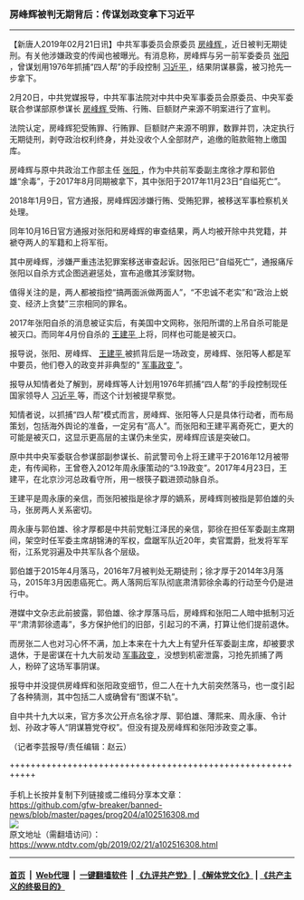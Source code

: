 ### 房峰辉被判无期背后：传谋划政变拿下习近平
------------------------

<div class="post_content">
 <p>
  【新唐人2019年02月21日讯】中共军事委员会原委员
  <a href="https://www.ntdtv.com/gb/房峰辉.htm">
   房峰辉
  </a>
  ，近日被判无期徒刑。有关他涉嫌政变的传闻也被曝光。有消息称，房峰辉与另一前军委委员
  <a href="https://www.ntdtv.com/gb/张阳.htm">
   张阳
  </a>
  ，曾谋划用1976年抓捕“四人帮”的手段控制
  <a href="https://www.ntdtv.com/gb/习近平.htm">
   习近平
  </a>
  ，结果阴谋暴露，被习抢先一步拿下。
 </p>
 <p>
  2月20日，中共党媒报导，中共军事法院对中共中央军事委员会原委员、中央军委联合参谋部原参谋长
  <a href="https://www.ntdtv.com/gb/房峰辉.htm">
   房峰辉
  </a>
  受贿、行贿、巨额财产来源不明案进行了宣判。
 </p>
 <p>
  法院认定，房峰辉犯受贿罪、行贿罪、巨额财产来源不明罪，数罪并罚，决定执行无期徒刑，剥夺政治权利终身，并处没收个人全部财产，追缴的赃款赃物上缴国库。
 </p>
 <p>
  房峰辉与原中共政治工作部主任
  <a href="https://www.ntdtv.com/gb/张阳.htm">
   张阳
  </a>
  ，作为中共前军委副主席徐才厚和郭伯雄“余毒”，于2017年8月同期被拿下，其中张阳于2017年11月23日“自缢死亡”。
 </p>
 <p>
  2018年1月9日，官方通报，房峰辉因涉嫌行贿、受贿犯罪，被移送军事检察机关处理。
 </p>
 <p>
  同年10月16日官方通报对张阳和房峰辉的审查结果，两人均被开除中共党籍，并褫夺两人的军籍和上将军衔。
 </p>
 <p>
  其中房峰辉，涉嫌严重违法犯罪案移送审查起诉。因张阳已“自缢死亡”，通报痛斥张阳以自杀方式企图逃避惩处，宣布追缴其涉案财物。
 </p>
 <p>
  值得关注的是，两人都被指控“搞两面派做两面人”，“不忠诚不老实”和“政治上蜕变、经济上贪婪”三宗相同的罪名。
 </p>
 <p>
  2017年张阳自杀的消息被证实后，有美国中文网称，张阳所谓的上吊自杀可能是被灭口。而同年4月份自杀的
  <a href="https://www.ntdtv.com/gb/王建平.htm">
   王建平
  </a>
  上将，同样也可能是被灭口。
 </p>
 <p>
  报导说，张阳、房峰辉、
  <a href="https://www.ntdtv.com/gb/王建平.htm">
   王建平
  </a>
  被抓背后是一场政变，房峰辉、张阳等人都是军中要员，他们卷入的政变并非典型的“
  <a href="https://www.ntdtv.com/gb/军事政变.htm">
   军事政变
  </a>
  ”。
 </p>
 <p>
  报导从知情者处了解到，房峰辉等人计划用1976年抓捕“四人帮”的手段控制现任国家领导人
  <a href="https://www.ntdtv.com/gb/习近平.htm">
   习近平
  </a>
  等，而这个计划被提早察觉。
 </p>
 <p>
  知情者说，以抓捕“四人帮”模式而言，房峰辉、张阳等人只是具体行动者，而布局策划，包括海外舆论的准备，一定另有“高人”。而张阳和王建平离奇死亡，更大的可能是被灭口，这显示更高层的主谋仍未坐实，房峰辉应该是突破口。
 </p>
 <p>
  原中共中央军委联合参谋部副参谋长、前武警司令上将王建平于2016年12月被带走，有传闻称，王曾卷入2012年周永康策动的“3.19政变”。2017年4月23日，王建平，在北京沙河总政看守所，用一根筷子戳进颈动脉自杀。
 </p>
 <p>
  王建平是周永康的亲信，而张阳被指是徐才厚的嫡系，房峰辉则被指是郭伯雄的头马，张房两人关系密切。
 </p>
 <p>
  周永康与郭伯雄、徐才厚都是中共前党魁江泽民的亲信，郭徐在担任军委副主席期间，架空时任军委主席胡锦涛的军权，盘踞军队近20年，卖官鬻爵，批发将军军衔，江系党羽遍及中共军队各个层级。
 </p>
 <p>
  郭伯雄于2015年4月落马，2016年7月被判处无期徒刑；徐才厚于2014年3月落马，2015年3月因患癌死亡。两人落网后军队彻底肃清郭徐余毒的行动至今仍是进行中。
 </p>
 <p>
  港媒中文杂志此前披露，郭伯雄、徐才厚落马后，房峰辉和张阳二人暗中抵制习近平“肃清郭徐遗毒”，多方保护他们的旧部，引起习的不满，打算让他们提前退休。
 </p>
 <p>
  而房张二人也对习心怀不满，加上本来在十九大上有望升任军委副主席，却被要求退休，于是密谋在十九大前发动
  <a href="https://www.ntdtv.com/gb/军事政变.htm">
   军事政变
  </a>
  ，没想到机密泄露，习抢先抓捕了两人，粉碎了这场军事阴谋。
 </p>
 <p>
  报导中并没提供房峰辉和张阳政变细节，但二人在十九大前突然落马，也一度引起了各种猜测，其中包括二人或确曾有“图谋不轨”。
 </p>
 <p>
  自中共十九大以来，官方多次公开点名徐才厚、郭伯雄、薄熙来、周永康、令计划、孙政才等人“阴谋篡党夺权”。但没有提及房峰辉和张阳涉政变之事。
 </p>
 <p>
  （记者李芸报导/责任编辑：赵云）
 </p>
 <div class="single_ad">
 </div>
</div>

+++++++++++++++++++++++++++++++++++++++++++++++++++++++++++<br/><br/>
手机上长按并复制下列链接或二维码分享本文章：<br/>
https://github.com/gfw-breaker/banned-news/blob/master/pages/prog204/a102516308.md <br/>
<a href='https://github.com/gfw-breaker/banned-news/blob/master/pages/prog204/a102516308.md'><img src='https://github.com/gfw-breaker/banned-news/blob/master/pages/prog204/a102516308.md.png'/></a> <br/>
原文地址（需翻墙访问）：https://www.ntdtv.com/gb/2019/02/21/a102516308.html


------------------------
#### [首页](https://github.com/gfw-breaker/banned-news/blob/master/README.md) &nbsp;|&nbsp; [Web代理](https://github.com/labour-camp/helloworld) &nbsp;|&nbsp; [一键翻墙软件](https://github.com/gfw-breaker/nogfw/blob/master/README.md) &nbsp;| [《九评共产党》](https://github.com/gfw-breaker/9ping.md/blob/master/README.md#九评之一评共产党是什么) | [《解体党文化》](https://github.com/gfw-breaker/jtdwh.md/blob/master/README.md) | [《共产主义的终极目的》](https://github.com/gfw-breaker/gczydzjmd.md/blob/master/README.md)

